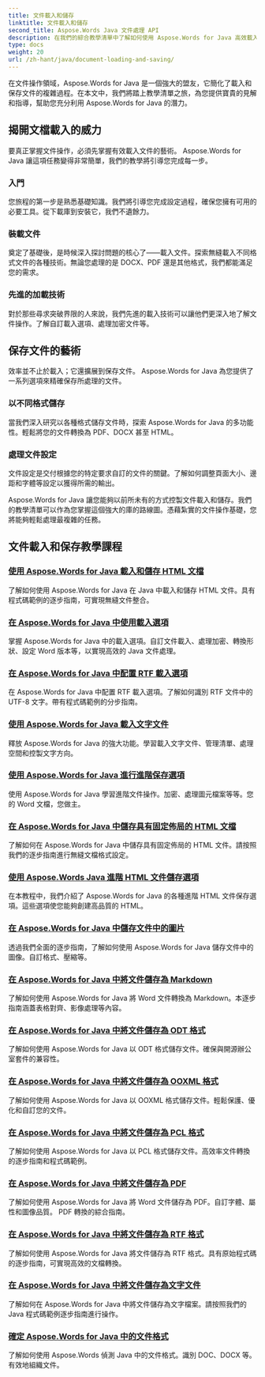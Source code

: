 ```yaml
---
title: 文件載入和儲存
linktitle: 文件載入和儲存
second_title: Aspose.Words Java 文件處理 API
description: 在我們的綜合教學清單中了解如何使用 Aspose.Words for Java 高效載入和儲存文件。輕鬆掌握文件操作。
type: docs
weight: 20
url: /zh-hant/java/document-loading-and-saving/
---
```



在文件操作領域，Aspose.Words for Java 是一個強大的盟友，它簡化了載入和保存文件的複雜過程。在本文中，我們將踏上教學清單之旅，為您提供寶貴的見解和指導，幫助您充分利用 Aspose.Words for Java 的潛力。

## 揭開文檔載入的威力

要真正掌握文件操作，必須先掌握有效載入文件的藝術。 Aspose.Words for Java 讓這項任務變得非常簡單，我們的教學將引導您完成每一步。

### 入門

您旅程的第一步是熟悉基礎知識。我們將引導您完成設定過程，確保您擁有可用的必要工具。從下載庫到安裝它，我們不遺餘力。

### 裝載文件

奠定了基礎後，是時候深入探討問題的核心了——載入文件。探索無縫載入不同格式文件的各種技術。無論您處理的是 DOCX、PDF 還是其他格式，我們都能滿足您的需求。

### 先進的加載技術

對於那些尋求突破界限的人來說，我們先進的載入技術可以讓他們更深入地了解文件操作。了解自訂載入選項、處理加密文件等。

## 保存文件的藝術

效率並不止於載入；它還擴展到保存文件。 Aspose.Words for Java 為您提供了一系列選項來精確保存所處理的文件。

### 以不同格式儲存

當我們深入研究以各種格式儲存文件時，探索 Aspose.Words for Java 的多功能性。輕鬆將您的文件轉換為 PDF、DOCX 甚至 HTML。

### 處理文件設定

文件設定是交付根據您的特定要求自訂的文件的關鍵。了解如何調整頁面大小、邊距和字體等設定以獲得所需的輸出。

Aspose.Words for Java 讓您能夠以前所未有的方式控製文件載入和儲存。我們的教學清單可以作為您掌握這個強大的庫的路線圖。憑藉紮實的文件操作基礎，您將能夠輕鬆處理最複雜的任務。

## 文件載入和保存教學課程
### [使用 Aspose.Words for Java 載入和儲存 HTML 文檔](./loading-and-saving-html-documents/)
了解如何使用 Aspose.Words for Java 在 Java 中載入和儲存 HTML 文件。具有程式碼範例的逐步指南，可實現無縫文件整合。
### [在 Aspose.Words for Java 中使用載入選項](./using-load-options/)
掌握 Aspose.Words for Java 中的載入選項。自訂文件載入、處理加密、轉換形狀、設定 Word 版本等，以實現高效的 Java 文件處理。
### [在 Aspose.Words for Java 中配置 RTF 載入選項](./configuring-rtf-load-options/)
在 Aspose.Words for Java 中配置 RTF 載入選項。了解如何識別 RTF 文件中的 UTF-8 文字。帶有程式碼範例的分步指南。
### [使用 Aspose.Words for Java 載入文字文件](./loading-text-files/)
釋放 Aspose.Words for Java 的強大功能。學習載入文字文件、管理清單、處理空間和控製文字方向。
### [使用 Aspose.Words for Java 進行進階保存選項](./advance-saving-options/)
使用 Aspose.Words for Java 學習進階文件操作。加密、處理圖元檔案等等。您的 Word 文檔，您做主。
### [在 Aspose.Words for Java 中儲存具有固定佈局的 HTML 文檔](./saving-html-documents-with-fixed-layout/)
了解如何在 Aspose.Words for Java 中儲存具有固定佈局的 HTML 文件。請按照我們的逐步指南進行無縫文檔格式設定。
### [使用 Aspose.Words Java 進階 HTML 文件儲存選項](./advance-html-documents-saving-options/)
在本教程中，我們介紹了 Aspose.Words for Java 的各種進階 HTML 文件保存選項。這些選項使您能夠創建高品質的 HTML。
### [在 Aspose.Words for Java 中儲存文件中的圖片](./saving-images-from-documents/)
透過我們全面的逐步指南，了解如何使用 Aspose.Words for Java 儲存文件中的圖像。自訂格式、壓縮等。
### [在 Aspose.Words for Java 中將文件儲存為 Markdown](./saving-documents-as-markdown/)
了解如何使用 Aspose.Words for Java 將 Word 文件轉換為 Markdown。本逐步指南涵蓋表格對齊、影像處理等內容。
### [在 Aspose.Words for Java 中將文件儲存為 ODT 格式](./saving-documents-as-odt-format/)
了解如何使用 Aspose.Words for Java 以 ODT 格式儲存文件。確保與開源辦公室套件的兼容性。 
### [在 Aspose.Words for Java 中將文件儲存為 OOXML 格式](./saving-documents-as-ooxml-format/)
了解如何使用 Aspose.Words for Java 以 OOXML 格式儲存文件。輕鬆保護、優化和自訂您的文件。 
### [在 Aspose.Words for Java 中將文件儲存為 PCL 格式](./saving-documents-as-pcl-format/)
了解如何使用 Aspose.Words for Java 以 PCL 格式儲存文件。高效率文件轉換的逐步指南和程式碼範例。
### [在 Aspose.Words for Java 中將文件儲存為 PDF](./saving-documents-as-pdf/)
了解如何使用 Aspose.Words for Java 將 Word 文件儲存為 PDF。自訂字體、屬性和圖像品質。 PDF 轉換的綜合指南。
### [在 Aspose.Words for Java 中將文件儲存為 RTF 格式](./saving-documents-as-rtf-format/)
了解如何使用 Aspose.Words for Java 將文件儲存為 RTF 格式。具有原始程式碼的逐步指南，可實現高效的文檔轉換。
### [在 Aspose.Words for Java 中將文件儲存為文字文件](./saving-documents-as-text-files/)
了解如何在 Aspose.Words for Java 中將文件儲存為文字檔案。請按照我們的 Java 程式碼範例逐步指南進行操作。
### [確定 Aspose.Words for Java 中的文件格式](./determining-document-format/)
了解如何使用 Aspose.Words 偵測 Java 中的文件格式。識別 DOC、DOCX 等。有效地組織文件。